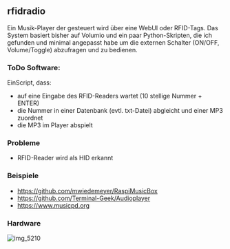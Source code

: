 ## rfidradio

Ein Musik-Player der gesteuert wird über eine WebUI oder RFID-Tags.
Das System basiert bisher auf Volumio und ein paar Python-Skripten, die ich gefunden und minimal angepasst habe um die externen Schalter (ON/OFF, Volume/Toggle) abzufragen und zu bedienen.

### ToDo Software:
EinScript, dass:
- auf eine Eingabe des RFID-Readers wartet (10 stellige Nummer + ENTER)
- die Nummer in einer Datenbank (evtl. txt-Datei) abgleicht und einer MP3 zuordnet
- die MP3 im Player abspielt

### Probleme
- RFID-Reader wird als HID erkannt

### Beispiele
- https://github.com/mwiedemeyer/RaspiMusicBox
- https://github.com/Terminal-Geek/Audioplayer
- https://www.musicpd.org

### Hardware
![img_5210](https://user-images.githubusercontent.com/25091747/33244486-447f4a74-d2f8-11e7-8385-c3340e1acabd.jpg)
